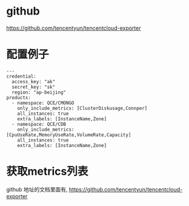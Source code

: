 # github

https://github.com/tencentyun/tencentcloud-exporter

# 配置例子
```
---
credential:
  access_key: "ak"
  secret_key: "sk"
  region: "ap-beijing"
products:
  - namespace: QCE/CMONGO
    only_include_metrics: [ClusterDiskusage,Connper]    
    all_instances: true
    extra_labels: [InstanceName,Zone]
  - namespace: QCE/CDB
    only_include_metrics: [CpuUseRate,MemoryUseRate,VolumeRate,Capacity]
    all_instances: true
    extra_labels: [InstanceName,Zone]
```
# 获取metrics列表
github 地址的文档里面有, https://github.com/tencentyun/tencentcloud-exporter
